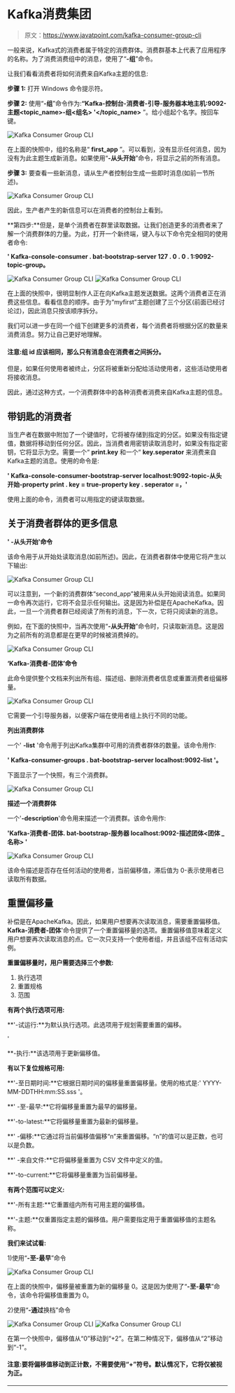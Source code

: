 # Kafka消费集团

> 原文：<https://www.javatpoint.com/kafka-consumer-group-cli>

一般来说，Kafka式的消费者属于特定的消费群体。消费群基本上代表了应用程序的名称。为了消费消费组中的消息，使用了“**-组**”命令。

让我们看看消费者将如何消费来自Kafka主题的信息:

**步骤 1:** 打开 Windows 命令提示符。

**步骤 2:** 使用“**-组**”命令作为:**“Kafka-控制台-消费者-引导-服务器本地主机:9092-主题<topic_name>-组<组名> '</topic_name>** ”。给小组起个名字。按回车键。

![Kafka Consumer Group CLI](img/a416e9b3627827fb664bea39c2c1ae18.png)

在上面的快照中，组的名称是“ **first_app** ”。可以看到，没有显示任何消息，因为没有为此主题生成新消息。如果使用“**-从头开始**”命令，将显示之前的所有消息。

**步骤 3:** 要查看一些新消息，请从生产者控制台生成一些即时消息(如前一节所述)。

![Kafka Consumer Group CLI](img/0f27755e90523c9208fb467cfff3b20c.png)

因此，生产者产生的新信息可以在消费者的控制台上看到。

**第四步:**但是，是单个消费者在群里读取数据。让我们创造更多的消费者来了解一个消费群体的力量。为此，打开一个新终端，键入与以下命令完全相同的使用者命令:

**' Kafka-console-consumer . bat-bootstrap-server 127 . 0 . 0 . 1:9092-topic<topic _ name>-group<group _ name>。**

![Kafka Consumer Group CLI](img/5176f5f9c107f2b096c473ffcfaf0d20.png)
![Kafka Consumer Group CLI](img/9d850717ac203e47cde9915a6a65c118.png)

在上面的快照中，很明显制作人正在向Kafka主题发送数据。这两个消费者正在消费这些信息。看看信息的顺序。由于为“myfirst”主题创建了三个分区(前面已经讨论过)，因此消息只按该顺序拆分。

我们可以进一步在同一个组下创建更多的消费者，每个消费者将根据分区的数量来消费消息。努力让自己更好地理解。

#### 注意:组 id 应该相同，那么只有消息会在消费者之间拆分。

但是，如果任何使用者被终止，分区将被重新分配给活动使用者，这些活动使用者将接收消息。

因此，通过这种方式，一个消费群体中的各种消费者消费来自Kafka主题的信息。

## 带钥匙的消费者

当生产者在数据中附加了一个键值时，它将被存储到指定的分区。如果没有指定键值，数据将移动到任何分区。因此，当消费者用密钥读取消息时，如果没有指定密钥，它将显示为空。需要一个“ **print.key** 和一个“ **key.seperator** 来消费来自Kafka主题的消息。使用的命令是:

**' Kafka-console-consumer-bootstrap-server localhost:9092-topic<topic _ name>-从头开始-property print . key = true-property key . seperator =，'**

使用上面的命令，消费者可以用指定的键读取数据。

## 关于消费者群体的更多信息

**' -从头开始'命令**

该命令用于从开始处读取消息(如前所述)。因此，在消费者群体中使用它将产生以下输出:

![Kafka Consumer Group CLI](img/c648ecf12ece5b355052c600cd13137e.png)

可以注意到，一个新的消费群体“second_app”被用来从头开始阅读消息。如果同一命令再次运行，它将不会显示任何输出。这是因为补偿是在ApacheKafka。因此，一旦一个消费者群已经阅读了所有的消息，下一次，它将只阅读新的消息。

例如，在下面的快照中，当再次使用“**-从头开始**”命令时，只读取新消息。这是因为之前所有的消息都是在更早的时候被消费掉的。

![Kafka Consumer Group CLI](img/6f3fd5ddcaf36ea83c56f852660e8bdb.png)

**‘Kafka-消费者-团体’命令**

此命令提供整个文档来列出所有组、描述组、删除消费者信息或重置消费者组偏移量。

![Kafka Consumer Group CLI](img/5a58e8ce9e9a52e7e107dac053ce687d.png)

它需要一个引导服务器，以便客户端在使用者组上执行不同的功能。

**列出消费群体**

一个' **-list** '命令用于列出Kafka集群中可用的消费者群体的数量。该命令用作:

**' Kafka-consumer-groups . bat-bootstrap-server localhost:9092-list '。**

下面显示了一个快照，有三个消费群。

![Kafka Consumer Group CLI](img/1f03286f554cf004a9ee2e2df2193f80.png)

**描述一个消费群体**

一个'**-description**'命令用来描述一个消费群。该命令用作:

**'Kafka-消费者-团体. bat-bootstrap-服务器 localhost:9092-描述团体<团体 _ 名称> '**

![Kafka Consumer Group CLI](img/df37d32c21f52e508f2b5a9f46235d74.png)

该命令描述是否存在任何活动的使用者，当前偏移值，滞后值为 0-表示使用者已读取所有数据。

## 重置偏移量

补偿是在ApacheKafka。因此，如果用户想要再次读取消息，需要重置偏移值。**Kafka-消费者-团体**'命令提供了一个重置偏移量的选项。重置偏移值意味着定义用户想要再次读取消息的点。它一次只支持一个使用者组，并且该组不应有活动实例。

**重置偏移量时，用户需要选择三个参数:**

1.  执行选项
2.  重置规格
3.  范围

**有两个执行选项可用:**

**'-试运行:**为默认执行选项。此选项用于规划需要重置的偏移。

'

**-执行:**该选项用于更新偏移值。

**有以下复位规格可用:**

**'-至日期时间:**它根据日期时间的偏移量重置偏移量。使用的格式是:' YYYY-MM-DDTHH:mm:SS.sss '。

**' -至-最早:**它将偏移量重置为最早的偏移量。

**'-to-latest:**它将偏移量重置为最新的偏移量。

**' -偏移:**它通过将当前偏移值偏移“n”来重置偏移。“n”的值可以是正数，也可以是负数。

**' -来自文件:**它将偏移量重置为 CSV 文件中定义的值。

**'-to-current:**它将偏移量重置为当前偏移量。

**有两个范围可以定义:**

**'-所有主题:**它重置组内所有可用主题的偏移值。

**'-主题:**仅重置指定主题的偏移值。用户需要指定用于重置偏移值的主题名称。

**我们来试试看:**

1)使用“**-至-最早**”命令

![Kafka Consumer Group CLI](img/acfdd4351515a565a5dcbadc69d84df5.png)

在上面的快照中，偏移量被重置为新的偏移量 0。这是因为使用了“**-至-最早**”命令，该命令将偏移值重置为 0。

2)使用“**-通过**换档”命令

![Kafka Consumer Group CLI](img/9941aafbf88735a1b5dc968d634ab161.png)
![Kafka Consumer Group CLI](img/4537e61dbdbe64dd3ee2c3f7e7bdaf80.png)

在第一个快照中，偏移值从“0”移动到“+2”。在第二种情况下，偏移值从“2”移动到“-1”。

#### 注意:要将偏移值移动到正计数，不需要使用“+”符号。默认情况下，它将仅被视为正。

* * *